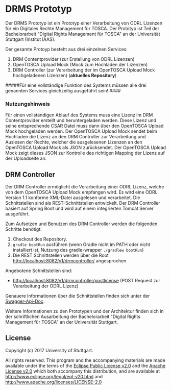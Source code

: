 # DRMS Prototyp
Der DRMS Prototyp ist ein Prototyp einer Verarbeitung von ODRL Lizenzen für ein Digitales Rechte Management für TOSCA.
Der Prototyp ist Teil der Bachelorarbeit "Digital Rights Management für TOSCA" an der Universität Stuttgart (Institut IAAS). 

Der gesamte Protoyp besteht aus drei einzelnen Services:

1. DRM Contentprovider (zur Erstellung von ODRL Lizenzen) 
2. OpenTOSCA Upload Mock (Mock zum Hochladen der Lizenzen)
3. DRM Controller (zur Verarbeitung der im OpenTOSCA Upload Mock hochgeladenen Lizenzen) (**aktuelles Repository**)

#####Für eine vollständige Funktion des Systems müssen alle drei genannten Services gleichzeitig ausgeführt sein! ####

### Nutzungshinweis
Für einen vollständigen Ablauf des Systems muss eine Lizenz im DRM Contentprovider erstellt und heruntergeladen werden. 
Diese Lizenz und seine entsprechende CSAR Datei muss dann über den OpenTOSCA Upload Mock hochgeladen werden. 
Der OpenTOSCA Upload Mock sendet beim Hochladen die Lizenz an den DRM Controller zur Verarbeitung und Auslesen der Rechte, welcher die ausgelesenen Lizenzen an den OpenTOSCA Upload Mock als JSON zurücksendet. 
Der OpenTOSCA Upload Mock zeigt dieses JSON zur Kontrolle des richtigen Mapping der Lizenz auf der Uploadseite an.

## DRM Controller
Der DRM Controller ermöglicht die Verarbeitung einer ODRL Lizenz, welche von dem OpenTOSCA Upload Mock empfangen wird.
Es wird eine ODRL Version 1.1 konforme XML-Datei ausgelesen und verarbeitet. Die Schnittstellen sind als REST-Schnittstellen entwickelt. 
Der DRM Controller basiert auf Spring Boot und wird auf einem integrierten Tomcat Server ausgeführt.


Zum Aufsetzen und Benutzen des DRM Controller werden die folgenden Schritte benötigt:

1. Checkout des Repository.
2. `gradle bootRun` ausführen (wenn Gradle nicht im PATH oder nicht installiert ist, Nutzung des gradle-wrapper `./gradlew bootRun`)
3. Die REST Schnittstellen werden über die Root [http://localhost:8082/v1/drmcontroller/](http://localhost:8082/v1/drmcontroller/) angesprochen

Angebotene Schnittstellen sind:

* [http://localhost:8082/v1/drmcontroller/postlicense](http://localhost:8082/v1/drmcontroller/postlicense) (POST Request zur Verarbeitung der ODRL Lizenz)

Genauere Informationen über die Schnittstellen finden sich unter der [Swagger-Api-Doc](http://localhost:8082/swagger-ui.html#/).

Weitere Informationen zu den Prototypen und der Architektur finden sich in der schriftlichen Ausarbeitung der Bachelorarbeit "Digital Rights Management für TOSCA" an der Universität Stuttgart. 

## License

Copyright (c) 2017 University of Stuttgart.

All rights reserved. This program and the accompanying materials
are made available under the terms of the [Eclipse Public License v2.0]
and the [Apache License v2.0] which both accompany this distribution,
and are available at http://www.eclipse.org/legal/epl-v20.html
and http://www.apache.org/licenses/LICENSE-2.0

[Apache License v2.0]: http://www.apache.org/licenses/LICENSE-2.0.html
[Eclipse Public License v2.0]: http://www.eclipse.org/legal/epl-v20.html
